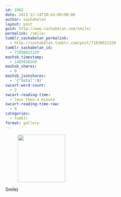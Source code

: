 ```yaml
---
id: 1062
date: 2013-12-24T20:43:06+00:00
author: sashabelan
layout: post
guid: http://www.sashabelan.com/smile/
permalink: /smile/
tumblr_sashabelan_permalink:
  - http://sashabelan.tumblr.com/post/71038922329
tumblr_sashabelan_id:
  - 71038922329
mashsb_timestamp:
  - 1465918103
mashsb_shares:
  - 0
mashsb_jsonshares:
  - '{"total":0}'
swcart-word-count:
  - 2
swcart-reading-time:
  - less then a minute
swcart-reading-time-raw:
  - 0
categories:
  - tumblr
format: gallery
---
```

<div id='gallery-557' class='gallery galleryid-1062 gallery-columns-3 gallery-size-thumbnail'>
  <figure class='gallery-item'> 
  
  <div class='gallery-icon landscape'>
    <a href='http://www.sashabelan.ru/smile/attachment/1063/'><img width="150" height="150" src="http://www.sashabelan.ru/wp-content/uploads/2013/12/tumblr_mybw7ur3XU1qarj97o1_1280-150x150.jpg" class="attachment-thumbnail size-thumbnail" alt="" srcset="http://www.sashabelan.ru/wp-content/uploads/2013/12/tumblr_mybw7ur3XU1qarj97o1_1280-150x150.jpg 150w, http://www.sashabelan.ru/wp-content/uploads/2013/12/tumblr_mybw7ur3XU1qarj97o1_1280-300x300.jpg 300w, http://www.sashabelan.ru/wp-content/uploads/2013/12/tumblr_mybw7ur3XU1qarj97o1_1280-230x230.jpg 230w, http://www.sashabelan.ru/wp-content/uploads/2013/12/tumblr_mybw7ur3XU1qarj97o1_1280-350x350.jpg 350w, http://www.sashabelan.ru/wp-content/uploads/2013/12/tumblr_mybw7ur3XU1qarj97o1_1280.jpg 640w" sizes="(max-width: 150px) 100vw, 150px" /></a>
  </div></figure>
</div>

Smile)